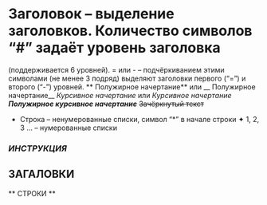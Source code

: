 # Заголовок – выделение заголовков. Количество символов “#” задаёт уровень заголовка
(поддерживается 6 уровней).
= или - – подчёркиванием этими символами (не менее 3 подряд) выделяют заголовки первого
(“=”) и второго (“-”) уровней.
** Полужирное начертание** или __ Полужирное начертание__
*Курсивное начертание* или _Курсивное начертание_
***Полужирное курсивное начертание***
 ~~Зачёркнутый текст~~
 * Строка – ненумерованные списки, символ “*” в начале строки
✦ 1, 2, 3 … – нумерованные списки



### ***ИНСТРУКЦИЯ*** 

## **ЗАГАЛОВКИ**


** СТРОКИ **